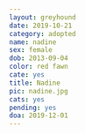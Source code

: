 ```yaml
---
layout: greyhound
date: 2019-10-21
category: adopted
name: nadine
sex: female
dob: 2013-09-04
color: red fawn
cate: yes
title: Nadine
pic: nadine.jpg
cats: yes
pending: yes
doa: 2019-12-01
---
```


